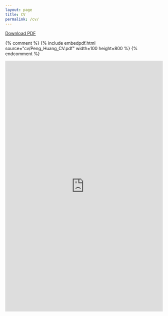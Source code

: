 ```yaml
---
layout: page
title: CV
permalink: /cv/
---
```


<a href="Peng_Huang_CV.pdf" target="_blank" rel="noopener noreferrer">Download PDF</a>
   

 <!--
 [Download PDF](cv/Peng_Huang_CV.pdf)
 (last updated: August 2025)
 The PDF should be embedded underneath -- uses Google Docs for embedding and works if the PDF is on dropbox. Works sporadically if PDF is elsewhere too.
-->

{% comment %}
{% include embedpdf.html source="cv/Peng_Huang_CV.pdf" width=100 height=800 %}
{% endcomment %}

<iframe 
   src="https://docs.google.com/viewer?url=penghuang.me/cv/Peng_Huang_CV.pdf&hl=en_US&embedded=true" 
   style="width:100%; 
   height:800px; 
   border:0;" 
   scrolling="no">
   </iframe>



